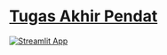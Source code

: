 # [Tugas Akhir Pendat](https://aliefakbarhandsomebanget.streamlit.app/)
[![Streamlit App](https://static.streamlit.io/badges/streamlit_badge_black_white.svg)](https://aliefakbarhandsomebanget.streamlit.app/)
